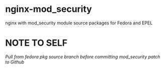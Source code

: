 nginx-mod_security
==================

nginx with mod_security module source packages for Fedora and EPEL

NOTE TO SELF
============

*Pull from fedora pkg source branch before committing mod_security patch to Github*
